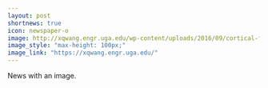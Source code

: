 ```yaml
---
layout: post
shortnews: true
icon: newspaper-o
image: http://xqwang.engr.uga.edu/wp-content/uploads/2016/09/cortical-folding-e1474418668181.jpg
image_style: "max-height: 100px;"
image_link: "https://xqwang.engr.uga.edu/"
---
```


News with an image.